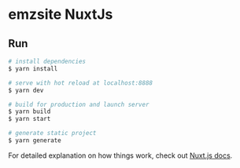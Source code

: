 # emzsite NuxtJs

## Run

``` bash
# install dependencies
$ yarn install

# serve with hot reload at localhost:8888
$ yarn dev

# build for production and launch server
$ yarn build
$ yarn start

# generate static project
$ yarn generate
```

For detailed explanation on how things work, check out [Nuxt.js docs](https://nuxtjs.org).
